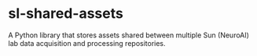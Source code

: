 # sl-shared-assets
A Python library that stores assets shared between multiple Sun (NeuroAI) lab data acquisition and processing repositories.
